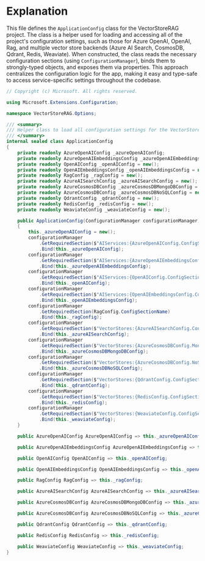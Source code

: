 # Explanation

This file defines the `ApplicationConfig` class for the VectorStoreRAG project. The class is a helper used for loading and accessing all of the project's configuration settings, such as those for Azure OpenAI, OpenAI, Rag, and multiple vector store backends (Azure AI Search, CosmosDB, Qdrant, Redis, Weaviate). When constructed, the class reads the necessary configuration sections (using `ConfigurationManager`), binds them to strongly-typed objects, and exposes them via properties. This approach centralizes the configuration logic for the app, making it easy and type-safe to access service-specific settings throughout the codebase.

```csharp
// Copyright (c) Microsoft. All rights reserved.

using Microsoft.Extensions.Configuration;

namespace VectorStoreRAG.Options;

/// <summary>
/// Helper class to load all configuration settings for the VectorStoreRAG project.
/// </summary>
internal sealed class ApplicationConfig
{
    private readonly AzureOpenAIConfig _azureOpenAIConfig;
    private readonly AzureOpenAIEmbeddingsConfig _azureOpenAIEmbeddingsConfig = new();
    private readonly OpenAIConfig _openAIConfig = new();
    private readonly OpenAIEmbeddingsConfig _openAIEmbeddingsConfig = new();
    private readonly RagConfig _ragConfig = new();
    private readonly AzureAISearchConfig _azureAISearchConfig = new();
    private readonly AzureCosmosDBConfig _azureCosmosDBMongoDBConfig = new();
    private readonly AzureCosmosDBConfig _azureCosmosDBNoSQLConfig = new();
    private readonly QdrantConfig _qdrantConfig = new();
    private readonly RedisConfig _redisConfig = new();
    private readonly WeaviateConfig _weaviateConfig = new();

    public ApplicationConfig(ConfigurationManager configurationManager)
    {
        this._azureOpenAIConfig = new();
        configurationManager
            .GetRequiredSection($"AIServices:{AzureOpenAIConfig.ConfigSectionName}")
            .Bind(this._azureOpenAIConfig);
        configurationManager
            .GetRequiredSection($"AIServices:{AzureOpenAIEmbeddingsConfig.ConfigSectionName}")
            .Bind(this._azureOpenAIEmbeddingsConfig);
        configurationManager
            .GetRequiredSection($"AIServices:{OpenAIConfig.ConfigSectionName}")
            .Bind(this._openAIConfig);
        configurationManager
            .GetRequiredSection($"AIServices:{OpenAIEmbeddingsConfig.ConfigSectionName}")
            .Bind(this._openAIEmbeddingsConfig);
        configurationManager
            .GetRequiredSection(RagConfig.ConfigSectionName)
            .Bind(this._ragConfig);
        configurationManager
            .GetRequiredSection($"VectorStores:{AzureAISearchConfig.ConfigSectionName}")
            .Bind(this._azureAISearchConfig);
        configurationManager
            .GetRequiredSection($"VectorStores:{AzureCosmosDBConfig.MongoDBConfigSectionName}")
            .Bind(this._azureCosmosDBMongoDBConfig);
        configurationManager
            .GetRequiredSection($"VectorStores:{AzureCosmosDBConfig.NoSQLConfigSectionName}")
            .Bind(this._azureCosmosDBNoSQLConfig);
        configurationManager
            .GetRequiredSection($"VectorStores:{QdrantConfig.ConfigSectionName}")
            .Bind(this._qdrantConfig);
        configurationManager
            .GetRequiredSection($"VectorStores:{RedisConfig.ConfigSectionName}")
            .Bind(this._redisConfig);
        configurationManager
            .GetRequiredSection($"VectorStores:{WeaviateConfig.ConfigSectionName}")
            .Bind(this._weaviateConfig);
    }

    public AzureOpenAIConfig AzureOpenAIConfig => this._azureOpenAIConfig;

    public AzureOpenAIEmbeddingsConfig AzureOpenAIEmbeddingsConfig => this._azureOpenAIEmbeddingsConfig;

    public OpenAIConfig OpenAIConfig => this._openAIConfig;

    public OpenAIEmbeddingsConfig OpenAIEmbeddingsConfig => this._openAIEmbeddingsConfig;

    public RagConfig RagConfig => this._ragConfig;

    public AzureAISearchConfig AzureAISearchConfig => this._azureAISearchConfig;

    public AzureCosmosDBConfig AzureCosmosDBMongoDBConfig => this._azureCosmosDBMongoDBConfig;

    public AzureCosmosDBConfig AzureCosmosDBNoSQLConfig => this._azureCosmosDBNoSQLConfig;

    public QdrantConfig QdrantConfig => this._qdrantConfig;

    public RedisConfig RedisConfig => this._redisConfig;

    public WeaviateConfig WeaviateConfig => this._weaviateConfig;
}
```